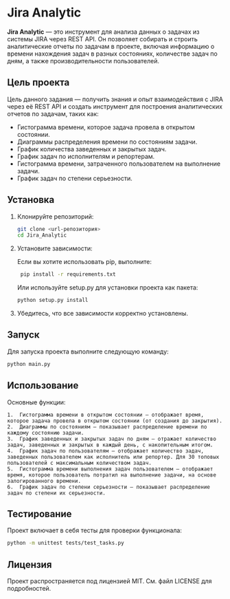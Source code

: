 # Jira Analytic

**Jira Analytic** — это инструмент для анализа данных о задачах из системы JIRA через REST API. Он позволяет собирать и строить аналитические отчеты по задачам в проекте, включая информацию о времени нахождения задач в разных состояниях, количестве задач по дням, а также производительности пользователей.

## Цель проекта

Цель данного задания — получить знания и опыт взаимодействия с JIRA через её REST API и создать инструмент для построения аналитических отчетов по задачам, таких как:

- Гистограмма времени, которое задача провела в открытом состоянии.
- Диаграммы распределения времени по состояниям задачи.
- График количества заведенных и закрытых задач.
- График задач по исполнителям и репортерам.
- Гистограмма времени, затраченного пользователем на выполнение задачи.
- График задач по степени серьезности.


## Установка

1. Клонируйте репозиторий:

   ```bash
   git clone <url-репозитория>
   cd Jira_Analytic
   ```

2. Установите зависимости:

    Если вы хотите использовать pip, выполните:
    
   ```bash
    pip install -r requirements.txt
   ```
    
   Или используйте setup.py для установки проекта как пакета:
   ```bash
   python setup.py install
   ```

3. Убедитесь, что все зависимости корректно установлены.

## Запуск

Для запуска проекта выполните следующую команду:
   ```bash
   python main.py
   ```


## Использование

Основные функции:

	1.	Гистограмма времени в открытом состоянии — отображает время, которое задача провела в открытом состоянии (от создания до закрытия).
	2.	Диаграммы по состояниям — показывает распределение времени по каждому состоянию задачи.
	3.	График заведенных и закрытых задач по дням — отражает количество задач, заведенных и закрытых в каждый день, с накопительным итогом.
	4.	График задач по пользователям — отображает количество задач, заведенных пользователем как исполнитель или репортер. Для 30 топовых пользователей с максимальным количеством задач.
	5.	Гистограмма времени выполнения задач пользователем — отображает время, которое пользователь потратил на выполнение задачи, на основе залогированного времени.
	6.	График задач по степени серьезности — показывает распределение задач по степени их серьезности.

## Тестирование

Проект включает в себя тесты для проверки функционала:
   ```bash
   python -m unittest tests/test_tasks.py
   ```

## Лицензия

Проект распространяется под лицензией MIT. См. файл LICENSE для подробностей.

